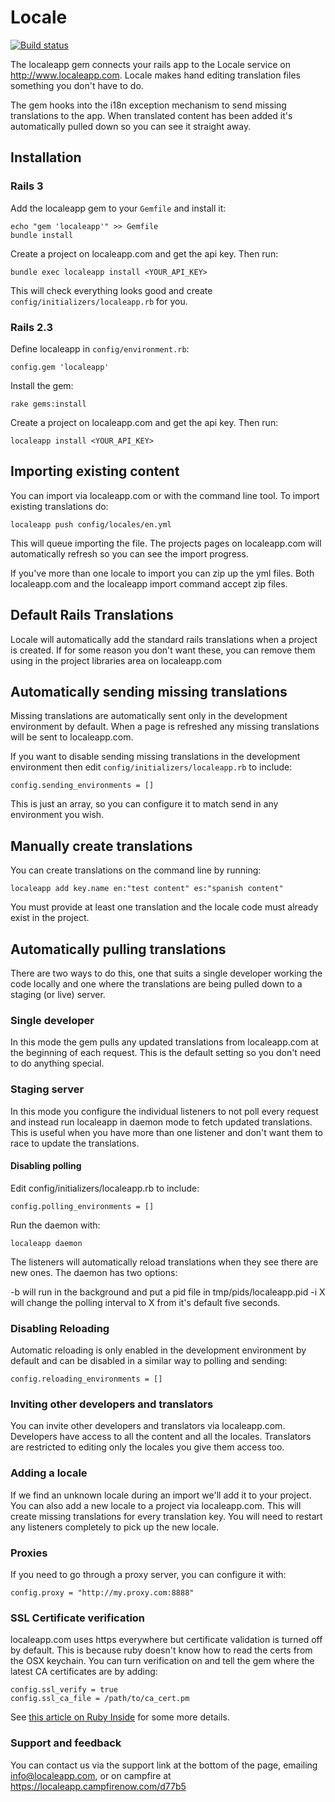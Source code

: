 # Locale

[![Build status](https://secure.travis-ci.org/Locale/localeapp.png)](http://travis-ci.org/Locale/localeapp)

The localeapp gem connects your rails app to the Locale service on
http://www.localeapp.com. Locale makes hand editing translation files something
you don't have to do.

The gem hooks into the i18n exception mechanism to send missing translations to
the app. When translated content has been added it's automatically pulled down
so you can see it straight away.

## Installation

### Rails 3

Add the localeapp gem to your `Gemfile` and install it:

    echo "gem 'localeapp'" >> Gemfile
    bundle install

Create a project on localeapp.com and get the api key. Then run:

    bundle exec localeapp install <YOUR_API_KEY>

This will check everything looks good and create
`config/initializers/localeapp.rb` for you.

### Rails 2.3

Define localeapp in `config/environment.rb`:

    config.gem 'localeapp'

Install the gem:

    rake gems:install

Create a project on localeapp.com and get the api key. Then run:

    localeapp install <YOUR_API_KEY>

## Importing existing content

You can import via localeapp.com or with the command line tool. To import
existing translations do:

    localeapp push config/locales/en.yml

This will queue importing the file. The projects pages on localeapp.com will
automatically refresh so you can see the import progress.

If you've more than one locale to import you can zip up the yml files. Both
localeapp.com and the localeapp import command accept zip files.

## Default Rails Translations

Locale will automatically add the standard rails translations when a project is
created. If for some reason you don't want these, you can remove them using in
the project libraries area on localeapp.com

## Automatically sending missing translations

Missing translations are automatically sent only in the development environment
by default. When a page is refreshed any missing translations will be sent to
localeapp.com.

If you want to disable sending missing translations in the development
environment then edit `config/initializers/localeapp.rb` to include:

    config.sending_environments = []

This is just an array, so you can configure it to match send in any environment
you wish.

## Manually create translations

You can create translations on the command line by running:

    localeapp add key.name en:"test content" es:"spanish content"

You must provide at least one translation and the locale code must already
exist in the project.

## Automatically pulling translations

There are two ways to do this, one that suits a single developer working the
code locally and one where the translations are being pulled down to a staging
(or live) server.

### Single developer

In this mode the gem pulls any updated translations from localeapp.com at the
beginning of each request. This is the default setting so you don't need to do
anything special.

### Staging server

In this mode you configure the individual listeners to not poll every request
and instead run localeapp in daemon mode to fetch updated translations. This is
useful when you have more than one listener and don't want them to race to
update the translations.

#### Disabling polling

Edit config/initializers/localeapp.rb to include:

    config.polling_environments = []

Run the daemon with:

    localeapp daemon

The listeners will automatically reload translations when they see there are
new ones. The daemon has two options:

  -b will run in the background and put a pid file in tmp/pids/localeapp.pid
  -i X will change the polling interval to X from it's default five seconds.

### Disabling Reloading

Automatic reloading is only enabled in the development environment by default and
can be disabled in a similar way to polling and sending:

    config.reloading_environments = []

### Inviting other developers and translators

You can invite other developers and translators via localeapp.com.  Developers
have access to all the content and all the locales. Translators are restricted
to editing only the locales you give them access too.

### Adding a locale

If we find an unknown locale during an import we'll add it to your project.
You can also add a new locale to a project via localeapp.com. This will create
missing translations for every translation key. You will need to restart any
listeners completely to pick up the new locale.

### Proxies

If you need to go through a proxy server, you can configure it with:

    config.proxy = "http://my.proxy.com:8888"

### SSL Certificate verification

localeapp.com uses https everywhere but certificate validation is turned off by
default. This is because ruby doesn't know how to read the certs from the OSX
keychain. You can turn verification on and tell the gem where the latest CA
certificates are by adding:

    config.ssl_verify = true
    config.ssl_ca_file = /path/to/ca_cert.pm

See [this article on Ruby Inside][1] for some more details.

[1]: http://www.rubyinside.com/how-to-cure-nethttps-risky-default-https-behavior-4010.html

### Support and feedback

You can contact us via the support link at the bottom of the page, emailing
info@localeapp.com, or on campfire at https://localeapp.campfirenow.com/d77b5
